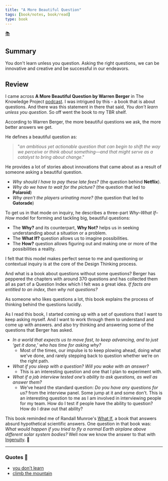 ```yaml
---
title: "A More Beautiful Question"
tags: [book/notes, book/read]
type: book
---
```

[📚](/moc/books.md)

## Summary

You don't learn unless you question. Asking the right questions, we can be innovative and creative and be successful in our endeavors. 

## Review

I came across **A More Beautiful Question by Warren Berger** in The Knowledge Project [podcast](https://fs.blog/knowledge-project/warren-berger/). I was intrigued by this - a book that is about questions. And there was this statement in there that said, *You don't learn unless you question*. So off went the book to my TBR shelf.

According to Warren Berger, the more beautiful questions we ask, the more better answers we get.

He defines a beautiful question as: 
>"_an ambitious yet actionable question that can begin to shift the way we perceive or think about something—and that might serve as a catalyst to bring about change_."

He provides a lot of stories about innovations that came about as a result of someone asking a beautiful question.

- *Why should I have to pay these late fees?* (the question behind **Netflix**). 
- *Why do we have to wait for the picture?* (the question that led to **Polaroid**)
- *Why aren’t the players urinating more?* (the question that led to **Gatorade**)

To get us in that mode on inquiry, he describes a three-part *Why–What If–How* model for forming and tackling big, beautiful questions:

- The **Why?** and its counterpart, **Why Not?** helps us in seeking understanding about a situation or a problem.
- The **What If?** question allows us to imagine possibilities.
- The **How?** question allows figuring out and making one or more of the possibilities a reality.

I felt that this model makes perfect sense to me and questioning or contextual inquiry is at the core of the Design Thinking process. 

And what is a book about questions without some questions? Berger has peppered the chapters with around 370 questions and has collected them all as part of a Question Index which I felt was a great idea. *If facts are entitled to an index, then why not questions?*

As someone who likes questions a lot, this book explains the process of thinking behind the questions lucidly.

As I read this book, I started coming up with a set of questions that I want to keep asking myself. And I want to work through them to understand and come up with answers.  and also try thinking and answering some of the questions that Berger has asked.

- *In a world that expects us to move fast, to keep advancing, and to just ‘get it done,’ who has time for asking why?*
  - Most of the times, our impulse is to keep plowing ahead, doing what we’ve done, and rarely stepping back to question whether we’re on the right path.
- *What if you sleep with a question? Will you wake with an answer?*
  - This is an interesting question and one that I plan to experiment with. 
- *What if a job interview tested one’s ability to ask questions, as well as answer them?*
  - We've heard the standard question: *Do you have any questions for us?* from the interview panel. Some jump at it and some don't. This is an interesting question to me as I am involved in interviewing people for my team. How do I test if people have the ability to question? How do I draw out that ability?

This book reminded me of Randall Munroe's [What If](https://what-if.xkcd.com/book/), a  book that answers absurd hypothetical scientific answers. One question in that book was: *What would happen if you tried to fly a normal Earth airplane above different solar system bodies?* Well now we know the answer to that with [Ingenuity](https://mars.nasa.gov/technology/helicopter/). 🙂


---

### Quotes 💬

- [you don't learn](quotes/you-dont-learn.md)
- [climb the mountain](quotes/climb-the-mountain.md)